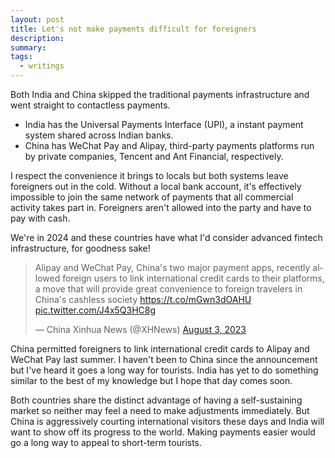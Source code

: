 ```yaml
---
layout: post
title: Let's not make payments difficult for foreigners
description:
summary:
tags:
  - writings
---
```


Both India and China skipped the traditional payments infrastructure and went straight to contactless payments.

- India has the Universal Payments Interface (UPI), a instant payment system shared across Indian banks.
- China has WeChat Pay and Alipay, third-party payments platforms run by private companies, Tencent and Ant Financial, respectively.

I respect the convenience it brings to locals but both systems leave foreigners out in the cold. Without a local bank account, it's effectively impossible to join the same network of payments that all commercial activity takes part in. Foreigners aren't allowed into the party and have to pay with cash.

We're in 2024 and these countries have what I'd consider advanced fintech infrastructure, for goodness sake!

<blockquote class="twitter-tweet"><p lang="en" dir="ltr">Alipay and WeChat Pay, China&#39;s two major payment apps, recently allowed foreign users to link international credit cards to their platforms, a move that will provide great convenience to foreign travelers in China&#39;s cashless society <a href="https://t.co/mGwn3dOAHU">https://t.co/mGwn3dOAHU</a> <a href="https://t.co/J4x5Q3HC8g">pic.twitter.com/J4x5Q3HC8g</a></p>&mdash; China Xinhua News (@XHNews) <a href="https://twitter.com/XHNews/status/1686972653570248704?ref_src=twsrc%5Etfw">August 3, 2023</a></blockquote> <script async src="https://platform.twitter.com/widgets.js" charset="utf-8"></script>

China permitted foreigners to link international credit cards to Alipay and WeChat Pay last summer. I haven't been to China since the announcement but I've heard it goes a long way for tourists. India has yet to do something similar to the best of my knowledge but I hope that day comes soon.

Both countries share the distinct advantage of having a self-sustaining market so neither may feel a need to make adjustments immediately. But China is aggressively courting international visitors these days and India will want to show off its progress to the world. Making payments easier would go a long way to appeal to short-term tourists.
